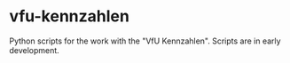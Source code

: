# vfu-kennzahlen
Python scripts for the work with the "VfU Kennzahlen".
Scripts are in early development.
